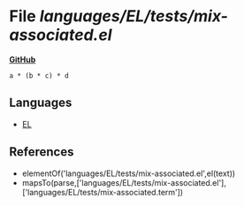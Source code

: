 # File _languages/EL/tests/mix-associated.el_
**[GitHub](https://github.com/softlang/yas/blob/master/languages/EL/tests/mix-associated.el)**
```
a * (b * c) * d
```

## Languages
* [EL](../languages/EL.md)

## References
* elementOf('languages/EL/tests/mix-associated.el',el(text))
* mapsTo(parse,['languages/EL/tests/mix-associated.el'],['languages/EL/tests/mix-associated.term'])
